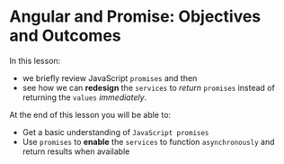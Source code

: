 # Angular and Promise: Objectives and Outcomes

In this lesson:

- we briefly review JavaScript `promises` and then
- see how we can __redesign__ the `services` to _return_ `promises` instead of returning the `values` _immediately_.

At the end of this lesson you will be able to:

- Get a basic understanding of `JavaScript promises`
- Use `promises` to __enable__ the `services` to function `asynchronously` and return results when available
